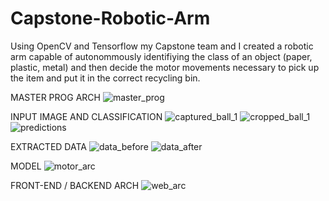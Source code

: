 # Capstone-Robotic-Arm
Using OpenCV and Tensorflow my Capstone team and I created a robotic arm capable of autonommously identifiying the class of an object (paper, plastic, metal) and then decide the motor movements necessary to pick up the item and put it in the correct recycling bin.

MASTER PROG ARCH
![master_prog](https://github.com/cjohns26/Capstone-Robotic-Arm/assets/49729162/3bcf50eb-1b8e-4423-9332-55d30f581487)

INPUT IMAGE AND CLASSIFICATION
![captured_ball_1](https://github.com/cjohns26/Capstone-Robotic-Arm/assets/49729162/0130777c-2944-4bb3-ab6f-8ce5bd465533)
![cropped_ball_1](https://github.com/cjohns26/Capstone-Robotic-Arm/assets/49729162/7a99990a-d25a-40c9-812e-dcbb8684b26c)
![predictions](https://github.com/cjohns26/Capstone-Robotic-Arm/assets/49729162/26c58b26-41c8-43ec-8158-874c79b7d426)

EXTRACTED DATA
![data_before](https://github.com/cjohns26/Capstone-Robotic-Arm/assets/49729162/9ef77330-92d0-433d-a6db-87990d2e5bb5)
![data_after](https://github.com/cjohns26/Capstone-Robotic-Arm/assets/49729162/b9501f4f-0813-45b1-82ed-4f74eaf87a0c)

MODEL
![motor_arc](https://github.com/cjohns26/Capstone-Robotic-Arm/assets/49729162/74669917-e308-4e29-bc21-757f46659bf0)

FRONT-END / BACKEND ARCH
![web_arc](https://github.com/cjohns26/Capstone-Robotic-Arm/assets/49729162/f43d7c50-3478-405b-aa41-6b5833856f71)

